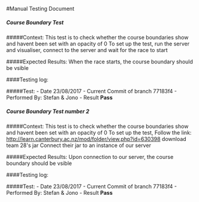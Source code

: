 #Manual Testing Document 


##### Course Boundary Test
#####Context:
    This test is to check whether the course boundaries show and havent been set with an opacity of 0
    To set up the test, run the server and visualiser, connect to the server and wait for the race to start
    
#####Expected Results:
    When the race starts, the course boundary should be vsible

####Testing log:

#####Test:
    - Date  23/08/2017
    - Current Commit of branch  77183f4
    - Performed By: Stefan & Jono
    - Result    **Pass**

    
    
    
##### Course Boundary Test number 2
#####Context:
    This test is to check whether the course boundaries show and havent been set with an opacity of 0
    To set up the test,
    Follow the link: http://learn.canterbury.ac.nz/mod/folder/view.php?id=630398
    download team 28's jar
    Connect their jar to an instance of our server
    
#####Expected Results:
    Upon connection to our server, the course boundary should be vsible

####Testing log:

#####Test:
    - Date  23/08/2017
    - Current Commit of branch  77183f4
    - Performed By: Stefan & Jono
    - Result    **Pass**

